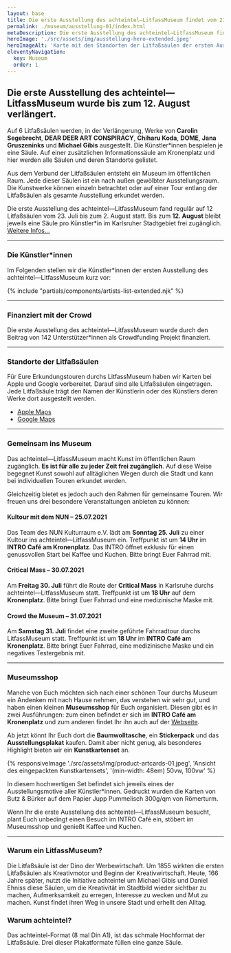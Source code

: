 ```yaml
---
layout: base
title: Die erste Ausstellung des achteintel—LitfassMuseum findet vom 23. Juli bis zum 2. August in Karlsruhe statt.
permalink: ./museum/ausstellung-01/index.html
metaDescription: Die erste Ausstellung des achteintel—LitfassMuseum findet vom 23. Juli bis zum 12. August in Karlsruhe statt.
heroImage: './src/assets/img/ausstellung-hero-extended.jpeg'
heroImageAlt: 'Karte mit den Standorten der Litfaßsäulen der ersten Ausstellung vom 23.07. bis 12.08. in Karlsruhe'
eleventyNavigation:
  key: Museum
  order: 1
---
```


## Die erste Ausstellung des achteintel—LitfassMuseum wurde bis zum 12. August verlängert.

Auf 6 Litfaßsäulen werden, in der Verlängerung, Werke von **Carolin Segebrecht**, **DEAR DEER ART CONSPIRACY**, **Chiharu Koda**, **DOME**, **Jana Gruszeninks** und **Michael Gibis** ausgestellt. Die Künstler*innen bespielen je eine Säule. Auf einer zusätzlichen Informationssäule am Kronenplatz und hier werden alle Säulen und deren Standorte gelistet.

Aus dem Verbund der Litfaßsäulen entsteht ein Museum im öffentlichen Raum. Jede dieser Säulen ist ein nach außen gewölbter Ausstellungsraum. Die Kunstwerke können einzeln betrachtet oder auf einer Tour entlang der Litfaßsäulen als gesamte Ausstellung erkundet werden.

Die erste Ausstellung des achteintel—LitfassMuseum fand regulär auf 12 Litfaßsäulen vom 23. Juli bis zum 2. August statt. Bis zum **12. August** bleibt jeweils eine Säule pro Künstler*in im Karlsruher Stadtgebiet frei zugänglich. [Weitere Infos…](/blog/verlaengert-bis-12-august/)

- - -

### Die Künstler\*innen

Im Folgenden stellen wir die Künstler\*innen der ersten Ausstellung des achteintel—LitfassMuseum kurz vor:

{% include "partials/components/artists-list-extended.njk" %}

- - -

### Finanziert mit der Crowd

Die erste Ausstellung des achteintel—LitfassMuseum wurde durch den Beitrag von 142 Unterstützer\*innen als Crowdfunding Projekt finanziert.

- - -

### Standorte der Litfaßsäulen

Für Eure Erkundungstouren durchs LitfassMuseum haben wir Karten bei Apple und Google vorbereitet. Darauf sind alle Litfaßsäulen eingetragen. Jede Litfaßsäule trägt den Namen der Künstlerin oder des Künstlers deren Werke dort ausgestellt werden.

- <a href="https://achteintel.org/museum/ausstellung-01/apple-maps" target="_blank" rel="noopener">Apple Maps</a>
- <a href="https://achteintel.org/museum/ausstellung-01/google-maps" target="_blank" rel="noopener">Google Maps</a>

- - -

### Gemeinsam ins Museum

Das achteintel—LitfassMuseum macht Kunst im öffentlichen Raum zugänglich. **Es ist für alle zu jeder Zeit frei zugänglich**. Auf diese Weise begegnet Kunst sowohl auf alltäglichen Wegen durch die Stadt und kann bei individuellen Touren erkundet werden.

Gleichzeitig bietet es jedoch auch den Rahmen für gemeinsame Touren. Wir freuen uns drei besondere Veranstaltungen anbieten zu können: 

#### Kultour mit dem NUN – 25.07.2021

Das Team des NUN Kulturraum e.V. lädt am **Sonntag 25. Juli** zu einer Kultour ins achteintel—LitfassMuseum ein. Treffpunkt ist um **14 Uhr** im **INTRO Café am Kronenplatz**. Das INTRO öffnet exklusiv für einen genussvollen Start bei Kaffee und Kuchen. Bitte bringt Euer Fahrrad mit.

#### Critical Mass – 30.07.2021

Am **Freitag 30. Juli** führt die Route der **Critical Mass** in Karlsruhe durchs achteintel—LitfassMuseum statt. Treffpunkt ist um **18 Uhr** auf dem **Kronenplatz**. Bitte bringt Euer Fahrrad und eine medizinische Maske mit.

#### Crowd the Museum – 31.07.2021

Am **Samstag 31. Juli** findet eine zweite geführte Fahrradtour durchs LitfassMuseum statt. Treffpunkt ist um **18 Uhr** im **INTRO Café am Kronenplatz**. Bitte bringt Euer Fahrrad, eine medizinische Maske und ein negatives Testergebnis mit.

- - -

### Museumsshop

Manche von Euch möchten sich nach einer schönen Tour durchs Museum ein Andenken mit nach Hause nehmen, das verstehen wir sehr gut, und haben einen kleinen **Museumsshop** für Euch organisiert. Diesen gibt es in zwei Ausführungen: zum einen befindet er sich im **INTRO Café am Kronenplatz** und zum anderen findet Ihr ihn auch auf der [Webseite](/shop).
 
Ab jetzt könnt Ihr Euch dort die **Baumwolltasche**, ein **Stickerpack** und das **Ausstellungsplakat** kaufen. Damit aber nicht genug, als besonderes Highlight bieten wir ein **Kunstkartenset** an.

{% responsiveImage './src/assets/img/product-artcards-01.jpeg', 'Ansicht des eingepackten Kunstkartensets', '(min-width: 48em) 50vw, 100vw' %}
 
In diesem hochwertigen Set befindet sich jeweils eines der Ausstellungsmotive aller Künstler\*innen. Gedruckt wurden die Karten von Butz & Bürker auf dem Papier Jupp Pummelisch 300g/qm von Römerturm.
 
Wenn Ihr die erste Ausstellung des achteintel—LitfassMuseum besucht, plant Euch unbedingt einen Besuch im INTRO Café ein, stöbert im Museumsshop und genießt Kaffee und Kuchen.

- - -

### Warum ein LitfassMuseum?

Die Litfaßsäule ist der Dino der Werbewirtschaft. Um 1855 wirkten die ersten Litfaßsäulen als Kreativmotor und Beginn der Kreativwirtschaft. Heute, 166 Jahre später, nutzt die Initiative achteintel um Michael Gibis und Daniel Ehniss diese Säulen, um die Kreativität im Stadtbild wieder sichtbar zu machen, Aufmerksamkeit zu erregen, Interesse zu wecken und Mut zu machen. Kunst findet ihren Weg in unsere Stadt und erhellt den Alltag.

### Warum achteintel?

Das achteintel-Format (8 mal Din A1), ist das schmale Hochformat der Litfaßsäule. Drei dieser Plakatformate füllen eine ganze Säule.
